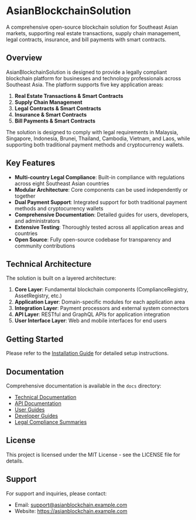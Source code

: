 # AsianBlockchainSolution

A comprehensive open-source blockchain solution for Southeast Asian markets, supporting real estate transactions, supply chain management, legal contracts, insurance, and bill payments with smart contracts.

## Overview

AsianBlockchainSolution is designed to provide a legally compliant blockchain platform for businesses and technology professionals across Southeast Asia. The platform supports five key application areas:

1. **Real Estate Transactions & Smart Contracts**
2. **Supply Chain Management**
3. **Legal Contracts & Smart Contracts**
4. **Insurance & Smart Contracts**
5. **Bill Payments & Smart Contracts**

The solution is designed to comply with legal requirements in Malaysia, Singapore, Indonesia, Brunei, Thailand, Cambodia, Vietnam, and Laos, while supporting both traditional payment methods and cryptocurrency wallets.

## Key Features

- **Multi-country Legal Compliance**: Built-in compliance with regulations across eight Southeast Asian countries
- **Modular Architecture**: Core components can be used independently or together
- **Dual Payment Support**: Integrated support for both traditional payment methods and cryptocurrency wallets
- **Comprehensive Documentation**: Detailed guides for users, developers, and administrators
- **Extensive Testing**: Thoroughly tested across all application areas and countries
- **Open Source**: Fully open-source codebase for transparency and community contributions

## Technical Architecture

The solution is built on a layered architecture:

1. **Core Layer**: Fundamental blockchain components (ComplianceRegistry, AssetRegistry, etc.)
2. **Application Layer**: Domain-specific modules for each application area
3. **Integration Layer**: Payment processors and external system connectors
4. **API Layer**: RESTful and GraphQL APIs for application integration
5. **User Interface Layer**: Web and mobile interfaces for end users

## Getting Started

Please refer to the [Installation Guide](INSTALL.md) for detailed setup instructions.

## Documentation

Comprehensive documentation is available in the `docs` directory:

- [Technical Documentation](docs/technical/documentation.md)
- [API Documentation](docs/api/api_documentation.md)
- [User Guides](docs/user/user_guide.md)
- [Developer Guides](docs/developer/developer_guide.md)
- [Legal Compliance Summaries](docs/legal/)

## License

This project is licensed under the MIT License - see the LICENSE file for details.

## Support

For support and inquiries, please contact:
- Email: support@asianblockchain.example.com
- Website: https://asianblockchain.example.com
